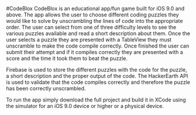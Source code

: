 #CodeBlox
CodeBlox is an educational app/fun game built for iOS 9.0 and above. The app allows the user to choose different coding puzzles they would like to solve by unscrambling the lines of code into the appropriate order. The user can select from one of three difficulty levels to see the various puzzles available and read a short description about them. Once the user selects a puzzle they are presented with a TableView they must unscramble to make the code compile correctly. Once finished the user can submit their attempt and if it compiles correctly they are presented with a score and the time it took them to beat the puzzle.

Firebase is used to store the different puzzles with the code for the puzzle, a short description and the proper output of the code. The HackerEarth API is used to validate that the code compiles correctly and therefore the puzzle has been correctly unscrambled. 

To run the app simply download the full project and build it in XCode using the simulator for an iOS 9.0 device or higher or a physical device.
